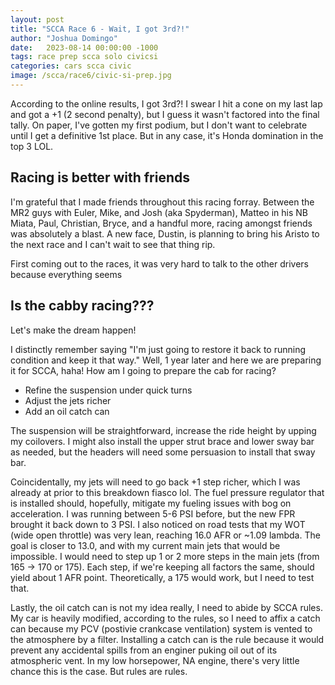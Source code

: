 ```yaml
---
layout: post
title: "SCCA Race 6 - Wait, I got 3rd?!"
author: "Joshua Domingo"
date:   2023-08-14 00:00:00 -1000
tags: race prep scca solo civicsi  
categories: cars scca civic
image: /scca/race6/civic-si-prep.jpg
---
```


According to the online results, I got 3rd?! I swear I hit a cone on my last lap and got a +1 (2 second penalty), but I guess it wasn't factored into the final tally. On paper, I've gotten my first podium, but I don't want to celebrate until I get a definitive 1st place. But in any case, it's Honda domination in the top 3 LOL.

## Racing is better with friends

I'm grateful that I made friends throughout this racing forray. Between the MR2 guys with Euler, Mike, and Josh (aka Spyderman), Matteo in his NB Miata, Paul, Christian, Bryce, and a handful more, racing amongst friends was absolutely a blast. A new face, Dustin, is planning to bring his Aristo to the next race and I can't wait to see that thing rip.

First coming out to the races, it was very hard to talk to the other drivers because everything seems 

## Is the cabby racing???

Let's make the dream happen!

I distinctly remember saying "I'm just going to restore it back to running condition and keep it that way." Well, 1 year later and here we are preparing it for SCCA, haha! How am I going to prepare the cab for racing?

- Refine the suspension under quick turns
- Adjust the jets richer
- Add an oil catch can

The suspension will be straightforward, increase the ride height by upping my coilovers. I might also install the upper strut brace and lower sway bar as needed, but the headers will need some persuasion to install that sway bar.

Coincidentally, my jets will need to go back +1 step richer, which I was already at prior to this breakdown fiasco lol. The fuel pressure regulator that is installed should, hopefully, mitigate my fueling issues with bog on acceleration. I was running between 5-6 PSI before, but the new FPR brought it back down to 3 PSI. I also noticed on road tests that my WOT (wide open throttle) was very lean, reaching 16.0 AFR or ~1.09 lambda. The goal is closer to 13.0, and with my current main jets that would be impossible. I would need to step up 1 or 2 more steps in the main jets (from 165 -> 170 or 175). Each step, if we're keeping all factors the same, should yield about 1 AFR point. Theoretically, a 175 would work, but I need to test that.

Lastly, the oil catch can is not my idea really, I need to abide by SCCA rules. My car is heavily modified, according to the rules, so I need to affix a catch can because my PCV (postivie crankcase ventilation) system is vented to the atmosphere by a filter. Installing a catch can is the rule because it would prevent any accidental spills from an enginer puking oil out of its atmospheric vent. In my low horsepower, NA engine, there's very little chance this is the case. But rules are rules.